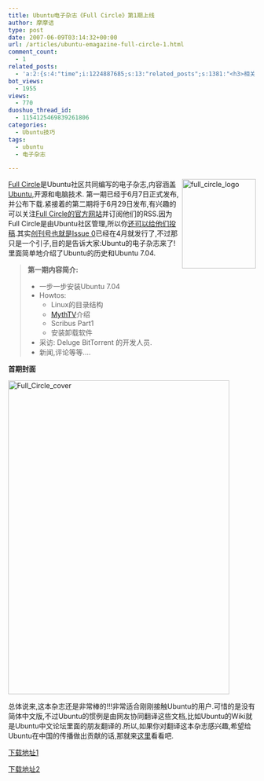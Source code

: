 ```yaml
---
title: Ubuntu电子杂志《Full Circle》第1期上线
author: 摩摩诘
type: post
date: 2007-06-09T03:14:32+00:00
url: /articles/ubuntu-emagazine-full-circle-1.html
comment_count:
  - 1
related_posts:
  - 'a:2:{s:4:"time";i:1224887685;s:13:"related_posts";s:1381:"<h3>相关日志</h3><ul class="related_post"><li><a href="http://www.digglife.cn/articles/ubuntu-emagazine-full-circle-5.html" title="Ubuntu电子杂志《Full Circle》第5期上线">Ubuntu电子杂志《Full Circle》第5期上线</a></li><li><a href="http://www.digglife.cn/articles/ubuntu-emagazine-full-circle-4.html" title="Ubuntu电子杂志《Full Circle》第4期上线">Ubuntu电子杂志《Full Circle》第4期上线</a></li><li><a href="http://www.digglife.cn/articles/ubuntu-emagazine-full-circle-3.html" title="Ubuntu电子杂志《Full Circle》第3期上线">Ubuntu电子杂志《Full Circle》第3期上线</a></li><li><a href="http://www.digglife.cn/articles/ubuntu-emagazine-full-circle-2.html" title="Ubuntu电子杂志《Full Circle》第2期上线">Ubuntu电子杂志《Full Circle》第2期上线</a></li><li><a href="http://www.digglife.cn/articles/ubuntu-windows-xp-vista-firefox-profile.html" title="Ubuntu,Windows Vista和XP共享Firefox配置文件">Ubuntu,Windows Vista和XP共享Firefox配置文件</a></li><li><a href="http://www.digglife.cn/articles/add-compiz-fusion-stackswitch.html" title="Compiz Fusion新特效Stackswitch">Compiz Fusion新特效Stackswitch</a></li><li><a href="http://www.digglife.cn/articles/how-to-install-kde40-in-ubuntu.html" title="如何在Ubuntu 7.10下安装KDE 4.0">如何在Ubuntu 7.10下安装KDE 4.0</a></li></ul>";}'
bot_views:
  - 1955
views:
  - 770
duoshuo_thread_id:
  - 1154125469839261806
categories:
  - Ubuntu技巧
tags:
  - ubuntu
  - 电子杂志

---
```

<a href="http://www.fullcirclemagazine.org" target="_blank">Full Circle</a><a href="https://www.digglife.net/wp-content/uploads/3/379/2007/06/full-circle-logo.png" atomicselection="true"><img height="182" alt="full_circle_logo" src="https://www.digglife.net/wp-content/uploads/3/379/2007/06/full-circle-logo-thumb.png" width="150" align="right" /></a>是Ubuntu社区共同编写的电子杂志,内容涵盖<a href="https://www.digglife.net/articles/category/about_ubuntu/" target="_blank">Ubuntu</a>,开源和电脑技术. 第一期已经于6月7日正式发布,并公布下载.紧接着的第二期将于6月29日发布,有兴趣的可以关注<a href="http://www.fullcirclemagazine.org" target="_blank">Full Circle的官方网站</a>并订阅他们的RSS.因为Full Circle是由Ubuntu社区管理,所以你<a href="https://wiki.ubuntu.com/UbuntuMagazine" target="_blank">还可以给他们投稿</a>.其实<a href="http://fullcirclemagazine.org/download-manager.php?id=3" target="_blank">创刊号也就是Issue 0</a>已经在4月就发行了,不过那只是一个引子,目的是告诉大家:Ubuntu的电子杂志来了! 里面简单地介绍了Ubuntu的历史和Ubuntu 7.04.

> **第一期内容简介:**
>
>   * 一步一步安装Ubuntu 7.04&nbsp;
>   * Howtos:
>       * Linux的目录结构&nbsp;
>       * <a href="https://www.digglife.net/articles/ubuntuubuntu%e5%aa%92%e4%bd%93%e4%b8%ad%e5%bf%83%e5%8f%91%e8%a1%8c%e7%89%88mythubuntu-704.html" target="_blank">MythTV</a>介绍
>       * Scribus Part1
>       * 安装卸载软件
>   * 采访: Deluge BitTorrent 的开发人员.
>   * 新闻,评论等等&#8230;.

**首期封面**

<!--more-->



<a href="https://www.digglife.net/wp-content/uploads/3/379/2007/06/full-circle-cover.png" atomicselection="true"><img height="639" alt="Full_Circle_cover" src="https://www.digglife.net/wp-content/uploads/3/379/2007/06/full-circle-cover-thumb.png" width="450" /></a>

总体说来,这本杂志还是非常棒的!!!非常适合刚刚接触Ubuntu的用户.可惜的是没有简体中文版,不过Ubuntu的惯例是由网友协同翻译这些文档,比如Ubuntu的Wiki就是Ubuntu中文论坛里面的朋友翻译的.所以,如果你对翻译这本杂志感兴趣,希望给Ubuntu在中国的传播做出贡献的话,那就来<a href="https://wiki.ubuntu.com/UbuntuMagazine/TranslateFullCircle" target="_blank">这里</a>看看吧.

[下载地址1][1]

[下载地址2][2]

 [1]: http://fullcirclemagazine.org/download-manager.php?id=1
 [2]: http://fixnum.org/public/fullcircle/fullcircle-issue01-english.pdf
